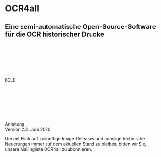 # OCR4all
## Eine semi-automatische Open-Source-Software für die OCR historischer Drucke

<pre>







BILD







</pre>



Anleitung 	
Version 2.3, Juni 2020

Um mit Blick auf zukünftige Image-Releases und sonstige technische Neuerungen immer auf dem aktuellen Stand zu bleiben, bitten wir Sie, unsere Mailingliste OCR4all zu abonnieren.
